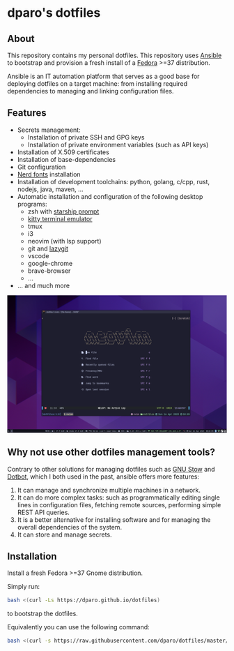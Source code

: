 # dparo's dotfiles

## About

This repository contains my personal dotfiles.
This repository uses [Ansible](https://www.ansible.com/) to bootstrap and provision a fresh install of a [Fedora](https://getfedora.org/) >=37 distribution.

Ansible is an IT automation platform that serves as a good base for deploying dotfiles on a target machine: from installing required dependencies to managing and linking configuration files.

## Features

- Secrets management:
  - Installation of private SSH and GPG keys
  - Installation of private environment variables (such as API keys)
- Installation of X.509 certificates
- Installation of base-dependencies
- Git configuration
- [Nerd fonts](https://www.nerdfonts.com/) installation
- Installation of development toolchains: python, golang, c/cpp, rust, nodejs, java, maven, ...
- Automatic installation and configuration of the following desktop programs:
  - zsh with [starship prompt](https://starship.rs/)
  - [kitty terminal emulator](https://sw.kovidgoyal.net/kitty/)
  - tmux
  - i3
  - neovim (with lsp support)
  - git and [lazygit](https://github.com/jesseduffield/lazygit)
  - vscode
  - google-chrome
  - brave-browser
  - ...
- ... and much more


![screenshot](./.github/assets/dotfiles-screenshot.png)

## Why not use other dotfiles management tools?

Contrary to other solutions for managing dotfiles such as [GNU Stow](https://www.gnu.org/software/stow/) and [Dotbot](https://github.com/anishathalye/dotbot), which I both used in the past, ansible offers more features:

1. It can manage and synchronize multiple machines in a network.
2. It can do more complex tasks: such as programmatically editing single lines in configuration files, fetching remote sources, performing simple REST API queries.
3. It is a better alternative for installing software and for managing the overall dependencies of the system.
4. It can store and manage secrets.

## Installation

Install a fresh Fedora >=37 Gnome distribution.

Simply run:

```bash
bash <(curl -Ls https://dparo.github.io/dotfiles)
```

to bootstrap the dotfiles.

Equivalently you can use the following command:

```bash
bash <(curl -s https://raw.githubusercontent.com/dparo/dotfiles/master/scripts/bootstrap.sh)
```
